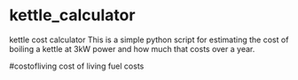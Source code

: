 # kettle_calculator
kettle cost calculator
This is a simple python script for estimating the cost of boiling a kettle at 3kW power and how much that costs over a year.

#costofliving
cost of living
fuel costs
